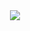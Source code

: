 <div align="center"> <img src="https://metrics.lecoq.io/nonlee?template=classic&config.timezone=Asia%2FShanghai"> </div>
